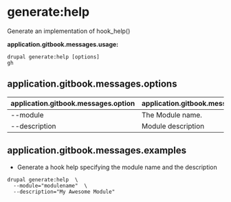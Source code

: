 # generate:help
Generate an implementation of hook_help()

**application.gitbook.messages.usage:**
```
drupal generate:help [options]
gh
```

## application.gitbook.messages.options
application.gitbook.messages.option | application.gitbook.messages.details
-------|-------------
--module | The Module name.
--description | Module description

## application.gitbook.messages.examples
* Generate a hook help specifying the module name and the description
```
drupal generate:help  \
  --module="modulename"  \
  --description="My Awesome Module"
```
